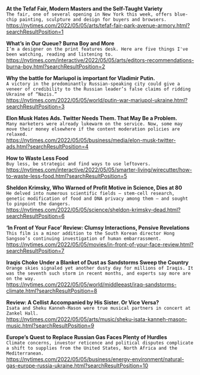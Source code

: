 **At the Tefaf Fair, Modern Masters and the Self-Taught Variety**\
`The fair, one of several opening in New York this week, offers blue-chip painting, sculpture and design for buyers and browsers.`\
https://nytimes.com/2022/05/05/arts/tefaf-fair-park-avenue-armory.html?searchResultPosition=1

**What’s in Our Queue? Burna Boy and More**\
`I’m a designer on the print features desk. Here are five things I've been watching, reading and listening to.`\
https://nytimes.com/interactive/2022/05/05/arts/editors-recommendations-burna-boy.html?searchResultPosition=2

**Why the battle for Mariupol is important for Vladimir Putin.**\
`A victory in the predominantly Russian-speaking city could give a veneer of credibility to the Russian leader’s false claims of ridding Ukraine of “Nazis.”`\
https://nytimes.com/2022/05/05/world/putin-war-mariupol-ukraine.html?searchResultPosition=3

**Elon Musk Hates Ads. Twitter Needs Them. That May Be a Problem.**\
`Many marketers were already lukewarm on the service. Now, some may move their money elsewhere if the content moderation policies are relaxed.`\
https://nytimes.com/2022/05/05/business/media/elon-musk-twitter-ads.html?searchResultPosition=4

**How to Waste Less Food**\
`Buy less, be strategic and find ways to use leftovers.`\
https://nytimes.com/interactive/2022/05/05/smarter-living/wirecutter/how-to-waste-less-food.html?searchResultPosition=5

**Sheldon Krimsky, Who Warned of Profit Motive in Science, Dies at 80**\
`He delved into numerous scientific fields — stem-cell research, genetic modification of food and DNA privacy among them — and sought to pinpoint the dangers.`\
https://nytimes.com/2022/05/05/science/sheldon-krimsky-dead.html?searchResultPosition=6

**‘In Front of Your Face’ Review: Clumsy Interactions, Pensive Revelations**\
`This film is a minor addition to the South Korean director Hong Sangsoo’s continuing investigation of human embarrassment.`\
https://nytimes.com/2022/05/05/movies/in-front-of-your-face-review.html?searchResultPosition=7

**Iraqis Choke Under a Blanket of Dust as Sandstorms Sweep the Country**\
`Orange skies signaled yet another dusty day for millions of Iraqis. It was the seventh such storm in recent months, and experts say more are on the way.`\
https://nytimes.com/2022/05/05/world/middleeast/iraq-sandstorms-climate.html?searchResultPosition=8

**Review: A Cellist Accompanied by His Sister. Or Vice Versa?**\
`Isata and Sheku Kanneh-Mason were true musical partners in concert at Zankel Hall.`\
https://nytimes.com/2022/05/05/arts/music/sheku-isata-kanneh-mason-music.html?searchResultPosition=9

**Europe’s Quest to Replace Russian Gas Faces Plenty of Hurdles**\
`Climate concerns, investor reticence and political disputes complicate a shift to supplies from the United States, North Africa and the Mediterranean.`\
https://nytimes.com/2022/05/05/business/energy-environment/natural-gas-europe-russia-ukraine.html?searchResultPosition=10

